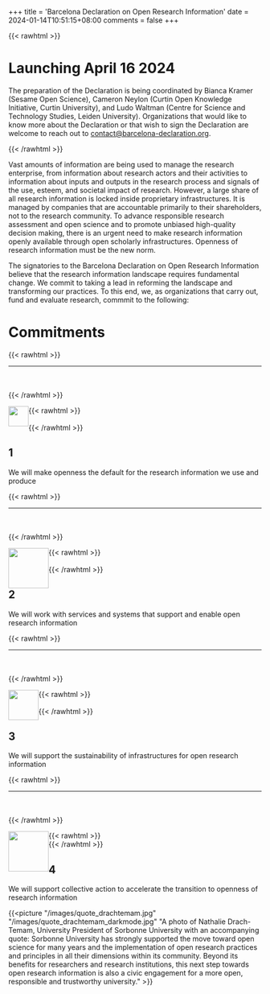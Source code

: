 +++
title = 'Barcelona Declaration on Open Research Information'
date = 2024-01-14T10:51:15+08:00
comments = false
+++

{{< rawhtml >}}
<div class="well home">
<h1>Launching April 16 2024</h1>
<p>
The preparation of the Declaration is being coordinated by Bianca Kramer (Sesame Open Science), Cameron Neylon (Curtin Open Knowledge Initiative, Curtin University), and Ludo Waltman (Centre for Science and Technology Studies, Leiden University). Organizations that would like to know more about the Declaration or that wish to sign the Declaration are welcome to reach out to <a href="mailto:contact@barcelona-declaration.org" title="contact@barcelona-declaration.org">contact@barcelona-declaration.org</a>.
</p>
</div>
{{< /rawhtml >}}

Vast amounts of information are being used to manage the research enterprise, from information about research actors and their activities to information about inputs and outputs in the research process and signals of the use, esteem, and societal impact of research. However, a large share of all research information is locked inside proprietary infrastructures. It is managed by companies that are accountable primarily to their shareholders, not to the research community. To advance responsible research assessment and open science and to promote unbiased high-quality decision making, there is an urgent need to make research information openly available through open scholarly infrastructures. Openness of research information must be the new norm.

The signatories to the Barcelona Declaration on Open Research Information believe that the research information landscape requires fundamental change. We commit to taking a lead in reforming the landscape and transforming our practices. To this end, we, as organizations that carry out, fund and evaluate research, commmit to the following:

# Commitments
{{< rawhtml >}}
<hr class="small">
</br></br>
{{< /rawhtml >}}

{{< rawhtml >}}
<img style="width:40px;float:left" src="/images/icon_openness.png"/>
</br></br>
{{< /rawhtml >}}

## 1

We will make openness the default for the research information
we use and produce

{{< rawhtml >}}
<hr class="small">
</br></br>
{{< /rawhtml >}}

{{< rawhtml >}}
<img style="width:80px;float:left" src="/images/icon_systems.png"/>
</br></br>
{{< /rawhtml >}}

## 2
We will work with services and systems that support
and enable open research information

{{< rawhtml >}}
<hr class="small">
</br></br>
{{< /rawhtml >}}

{{< rawhtml >}}
<img style="width:60px;float:left" src="/images/icon_infrastructures.png"/>
</br></br>
{{< /rawhtml >}}

## 3
We will support the sustainability of infrastructures
for open research information

{{< rawhtml >}}
<hr class="small">
</br></br>
{{< /rawhtml >}}

{{< rawhtml >}}
<img style="width:80px;float:left" src="/images/icon_collectiveaction.png"/>
</br>
{{< /rawhtml >}}

## 4
We will support collective action to accelerate the transition
to openness of research information


{{<picture "/images/quote_drachtemam.jpg" "/images/quote_drachtemam_darkmode.jpg" "A photo of Nathalie Drach-Temam, University President of Sorbonne University with an accompanying quote: Sorbonne University has strongly supported the move toward open science for many years and the implementation of open research practices and principles in all their dimensions within its community. Beyond its benefits for researchers and research institutions, this next step towards open research information is also a civic engagement for a more open, responsible and trustworthy university." >}}

